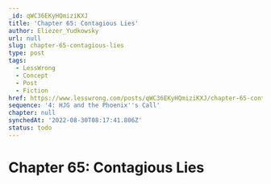 ```yaml
---
_id: qWC36EKyHQmiziKXJ
title: 'Chapter 65: Contagious Lies'
author: Eliezer_Yudkowsky
url: null
slug: chapter-65-contagious-lies
type: post
tags:
  - LessWrong
  - Concept
  - Post
  - Fiction
href: https://www.lesswrong.com/posts/qWC36EKyHQmiziKXJ/chapter-65-contagious-lies
sequence: '4: HJG and the Phoenix''s Call'
chapter: null
synchedAt: '2022-08-30T08:17:41.806Z'
status: todo
---
```


# Chapter 65: Contagious Lies
